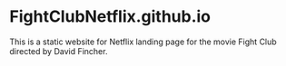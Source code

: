 # FightClubNetflix.github.io
This is a static website for Netflix landing page for the movie Fight Club directed by David Fincher. 

